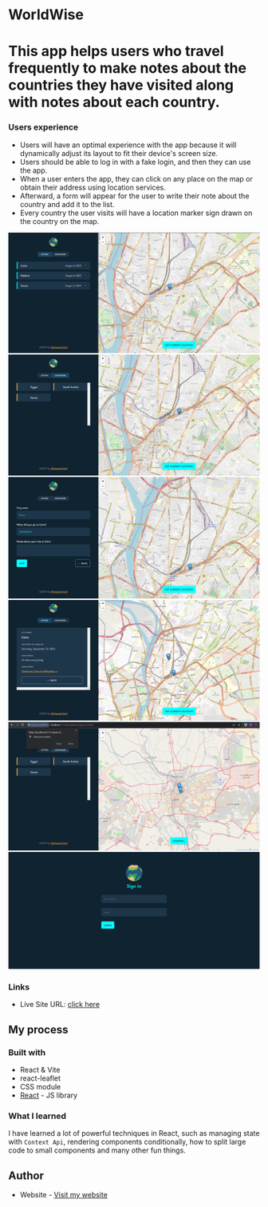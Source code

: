 # WorldWise

# This app helps users who travel frequently to make notes about the countries they have visited along with notes about each country.

### Users experience

- Users will have an optimal experience with the app because it will dynamically adjust its layout to fit their device's screen size.
- Users should be able to log in with a fake login, and then they can use the app.
- When a user enters the app, they can click on any place on the map or obtain their address using location services.
- Afterward, a form will appear for the user to write their note about the country and add it to the list.
- Every country the user visits will have a location marker sign drawn on the country on the map.

![](./images/screen1.png)
![](./images/screen2.png)
![](./images/screen3.png)
![](./images/screen4.png)
![](./images/screen5.png)
![](./images/screen6.png)

### Links

- Live Site URL: [click here](https://mohamedate.github.io/worldwise/)

## My process

### Built with

- React & Vite
- react-leaflet
- CSS module
- [React](https://reactjs.org/) - JS library

### What I learned

I have learned a lot of powerful techniques in React, such as managing state with `Context Api`, rendering components conditionally, how to split large code to small components
and many other fun things.

## Author

- Website - [Visit my website](https://mohamedate.github.io/Mohamed_Atef/)
